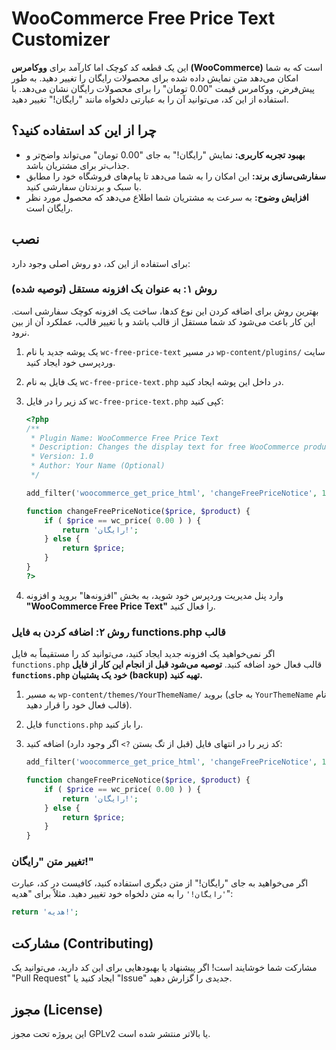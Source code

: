 
# WooCommerce Free Price Text Customizer

این یک قطعه کد کوچک اما کارآمد برای **ووکامرس (WooCommerce)** است که به شما امکان می‌دهد متن نمایش داده شده برای محصولات رایگان را تغییر دهید. به طور پیش‌فرض، ووکامرس قیمت "0.00 تومان" را برای محصولات رایگان نشان می‌دهد. با استفاده از این کد، می‌توانید آن را به عبارتی دلخواه مانند "رایگان!" تغییر دهید.

## چرا از این کد استفاده کنید؟

* **بهبود تجربه کاربری:** نمایش "رایگان!" به جای "0.00 تومان" می‌تواند واضح‌تر و جذاب‌تر برای مشتریان باشد.
* **سفارشی‌سازی برند:** این امکان را به شما می‌دهد تا پیام‌های فروشگاه خود را مطابق با سبک و برندتان سفارشی کنید.
* **افزایش وضوح:** به سرعت به مشتریان شما اطلاع می‌دهد که محصول مورد نظر رایگان است.

## نصب

برای استفاده از این کد، دو روش اصلی وجود دارد:

### روش ۱: به عنوان یک افزونه مستقل (توصیه شده)

بهترین روش برای اضافه کردن این نوع کدها، ساخت یک افزونه کوچک سفارشی است. این کار باعث می‌شود کد شما مستقل از قالب باشد و با تغییر قالب، عملکرد آن از بین نرود.

1.  یک پوشه جدید با نام `wc-free-price-text` در مسیر `wp-content/plugins/` سایت وردپرسی خود ایجاد کنید.
2.  یک فایل به نام `wc-free-price-text.php` در داخل این پوشه ایجاد کنید.
3.  کد زیر را در فایل `wc-free-price-text.php` کپی کنید:

    ```php
    <?php
    /**
     * Plugin Name: WooCommerce Free Price Text
     * Description: Changes the display text for free WooCommerce products from "0.00" to "رایگان!".
     * Version: 1.0
     * Author: Your Name (Optional)
     */

    add_filter('woocommerce_get_price_html', 'changeFreePriceNotice', 10, 2);

    function changeFreePriceNotice($price, $product) {
        if ( $price == wc_price( 0.00 ) ) {
            return 'رایگان!';
        } else {
            return $price;
        }
    }
    ?>
    ```

4.  وارد پنل مدیریت وردپرس خود شوید، به بخش "افزونه‌ها" بروید و افزونه **"WooCommerce Free Price Text"** را فعال کنید.

### روش ۲: اضافه کردن به فایل functions.php قالب

اگر نمی‌خواهید یک افزونه جدید ایجاد کنید، می‌توانید کد را مستقیماً به فایل `functions.php` قالب فعال خود اضافه کنید. **توصیه می‌شود قبل از انجام این کار از فایل `functions.php` خود یک پشتیبان (backup) تهیه کنید.**

1.  به مسیر `wp-content/themes/YourThemeName/` بروید (به جای `YourThemeName` نام قالب فعال خود را قرار دهید).
2.  فایل `functions.php` را باز کنید.
3.  کد زیر را در انتهای فایل (قبل از تگ بستن `?>` اگر وجود دارد) اضافه کنید:

    ```php
    add_filter('woocommerce_get_price_html', 'changeFreePriceNotice', 10, 2);

    function changeFreePriceNotice($price, $product) {
        if ( $price == wc_price( 0.00 ) ) {
            return 'رایگان!';
        } else {
            return $price;
        }
    }
    ```

### تغییر متن "رایگان!"

اگر می‌خواهید به جای "رایگان!" از متن دیگری استفاده کنید، کافیست در کد، عبارت `'رایگان!'` را به متن دلخواه خود تغییر دهید. مثلاً برای "هدیه":

```php
return 'هدیه!';
````

## مشارکت (Contributing)

مشارکت شما خوشایند است\! اگر پیشنهاد یا بهبودهایی برای این کد دارید، می‌توانید یک "Pull Request" ایجاد کنید یا "Issue" جدیدی را گزارش دهید.

## مجوز (License)

این پروژه تحت مجوز GPLv2 یا بالاتر منتشر شده است.
